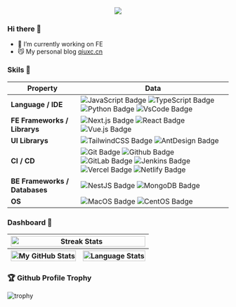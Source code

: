 <div style="text-align: center"><img src="https://profile-counter.glitch.me/qiuxchao/count.svg?color=red" /></div>

### Hi there 👋

- 🔭 I’m currently working on FE
- 😼 My personal blog [qiuxc.cn](https://qiuxc.cn)

### Skils 💪

| Property                      | Data                                                                                                                                                                                                                                                                                                                                                                                                                                                                                                                                                                                                                                   |
| ----------------------------- | -------------------------------------------------------------------------------------------------------------------------------------------------------------------------------------------------------------------------------------------------------------------------------------------------------------------------------------------------------------------------------------------------------------------------------------------------------------------------------------------------------------------------------------------------------------------------------------------------------------------------------------- |
| **Language / IDE**            | ![JavaScript Badge](https://img.shields.io/badge/-JavaScript-F7DF1E?style=flat&logo=JavaScript&logoColor=white) ![TypeScript Badge](https://img.shields.io/badge/-TypeScript-3178C6?style=flat&logo=TypeScript&logoColor=white) ![Python Badge](https://img.shields.io/badge/-Python-3776AB?style=flat&logo=Python&logoColor=white) ![VsCode Badge](https://img.shields.io/badge/-VsCode-007ACC?style=flat&logo=VisualStudioCode&logoColor=white)                                                                                                                                                                                      |
| **FE Frameworks / Librarys**  | ![Next.js Badge](https://img.shields.io/badge/-Next%20-000000?style=flat-square&logo=Next.js&logoColor=white) ![React Badge](https://img.shields.io/badge/-React%20-61DAFB?style=flat-square&logo=React&logoColor=white) ![Vue.js Badge](https://img.shields.io/badge/-Vue%20-4FC08D?style=flat-square&logo=Vue.js&logoColor=white)                                                                                                                                                                                                                                                                                                    |
| **UI Librarys**               | ![TailwindCSS Badge](https://img.shields.io/badge/-TailwindCSS%20-06B6D4?style=flat-square&logo=TailwindCSS&logoColor=white) ![AntDesign Badge](https://img.shields.io/badge/-AntDesign%20-0170FE?style=flat-square&logo=AntDesign&logoColor=white)                                                                                                                                                                                                                                                                                                                                                                                    |
| **CI / CD**                   | ![Git Badge](https://img.shields.io/badge/-Git%20-F05032?style=flat&logo=Git&logoColor=white) ![Github Badge](https://img.shields.io/badge/-Github%20-181717?style=flat&logo=Github&logoColor=white) ![GitLab Badge](https://img.shields.io/badge/-GitLab%20-FC6D26?style=flat&logo=GitLab&logoColor=white) ![Jenkins Badge](https://img.shields.io/badge/-Jenkins%20-D24939?style=flat&logo=Jenkins&logoColor=white) ![Vercel Badge](https://img.shields.io/badge/-Vercel%20-000000?style=flat&logo=Vercel&logoColor=white) ![Netlify Badge](https://img.shields.io/badge/-Netlify%20-00C7B7?style=flat&logo=Netlify&logoColor=white) |
| **BE Frameworks / Databases** | ![NestJS Badge](https://img.shields.io/badge/-NestJS%20-E0234E?style=flat&logo=NestJS&logoColor=white) ![MongoDB Badge](https://img.shields.io/badge/-MongoDB%20-2B795E?style=flat&logo=MongoDB&logoColor=white)                                                                                                                                                                                                                                                                                                                                                                                                                       |
| **OS**                        | ![MacOS Badge](https://img.shields.io/badge/-MacOS%20-000000?style=flat&logo=MacOS&logoColor=white) ![CentOS Badge](https://img.shields.io/badge/-CentOS%20-262577?style=flat&logo=CentOS&logoColor=white)                                                                                                                                                                                                                                                                                                                                                                                                                             |

### Dashboard 🔴

<table>
  <thead>
    <tr>
      <th colspan="2"><img src="https://streak-stats.demolab.com?user=qiuxchao&theme=dracula&hide_border=%E9%94%99%E8%AF%AF%E7%9A%84" width="100%" align="center" alt="Streak Stats" /></th>
    </tr>
    <tr>
      <th><img align="center" width="100%" src="https://readme-stats-qiuxchao.vercel.app/api?username=qiuxchao&show_icons=true&theme=radical" alt="My GitHub Stats" /></th>
      <th><img src="https://readme-stats-qiuxchao.vercel.app/api/top-langs/?username=qiuxchao&theme=radical" width="100%" align="center" alt="Language Stats" /></th>
    </tr>
  </thead>
</table>

### 🏆 Github Profile Trophy

![trophy](https://github-profile-trophy.vercel.app/?username=qiuxchao&theme=radical&margin-w=16&margin-h=10)
